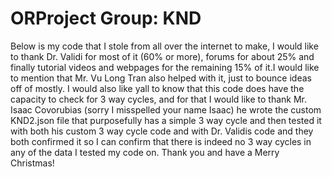 # ORProject Group: KND

Below is my code that I stole from all over the internet to make, I would like to thank Dr. Validi for most of it (60% or more), forums for about 25% and finally tutorial videos and webpages for the remaining 15% of it.I would like to mention that Mr. Vu Long Tran also helped with it, just to bounce ideas off of mostly.
I would also like yall to know that this code does have the capacity to check for 3 way cycles, and for that I would like to thank Mr. Isaac Covorubias (sorry I misspelled your name Isaac) he wrote the custom KND2.json file that purposefully has a simple 3 way cycle and then tested it with both his custom 3 way cycle code and with Dr. Validis code and they both confirmed it so I can confirm that there is indeed no 3 way cycles in any of the data I tested my code on.
Thank you and have a Merry Christmas!
